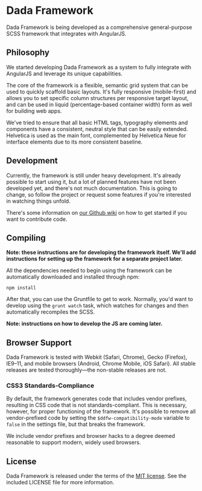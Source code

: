 Dada Framework
==============

Dada Framework is being developed as a comprehensive general-purpose
SCSS framework that integrates with AngularJS.

Philosophy
----------

We started developing Dada Framework as a system to fully integrate with
AngularJS and leverage its unique capabilities.

The core of the framework is a flexible, semantic grid system that can be
used to quickly scaffold basic layouts. It's fully responsive (mobile-first)
and allows you to set specific column structures per responsive target
layout, and can be used in liquid (percentage-based container width)
form as well for building web apps.

We've tried to ensure that all basic HTML tags, typography elements and
components have a consistent, neutral style that can be easily extended.
Helvetica is used as the main font, complemented by Helvetica Neue for
interface elements due to its more consistent baseline.

Development
-----------

Currently, the framework is still under heavy development. It's already
possible to start using it, but a lot of planned features have not been
developed yet, and there's not much documentation. This is going to change,
so follow the project or request some features if you're interested
in watching things unfold.

There's some information on [our Github wiki](https://github.com/msikma/dadafw/wiki)
on how to get started if you want to contribute code.

Compiling
---------

**Note: these instructions are for developing the framework itself. We'll
add instructions for setting up the framework for a separate project later.**

All the dependencies needed to begin using the framework can be automatically
downloaded and installed through npm:

    npm install

After that, you can use the Gruntfile to get to work. Normally, you'd want
to develop using the `grunt watch` task, which watches for changes and then
automatically recompiles the SCSS.

**Note: instructions on how to develop the JS are coming later.**

Browser Support
---------------

Dada Framework is tested with Webkit (Safari, Chrome), Gecko (Firefox),
IE9–11, and mobile browsers (Android, Chrome Mobile, iOS Safari). All stable
releases are tested thoroughly—the non-stable releases are not.

### CSS3 Standards-Compliance

By default, the framework generates code that includes vendor prefixes,
resulting in CSS code that is not standards-compliant. This is necessary,
however, for proper functioning of the framework. It's possible to remove all
vendor-prefixed code by setting the `$ddfw-compatibility-mode` variable to
`false` in the settings file, but that breaks the framework.

We include vendor prefixes and browser hacks to a degree deemed reasonable to
support modern, widely used browsers.

License
-------

Dada Framework is released under the terms of the
[MIT license](http://opensource.org/licenses/MIT). See the included LICENSE
file for more information.
